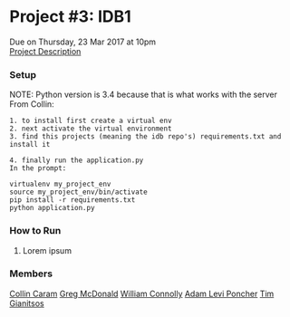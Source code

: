# Project #3: IDB1
Due on Thursday, 23 Mar 2017 at 10pm  
[Project Description](http://www.cs.utexas.edu/users/downing/cs373/projects/IDB1.html)

### Setup
NOTE: Python version is 3.4 because that is what works with the server  
From Collin:
```
1. to install first create a virtual env
2. next activate the virtual environment
3. find this projects (meaning the idb repo's) requirements.txt and install it

4. finally run the application.py
In the prompt:

virtualenv my_project_env
source my_project_env/bin/activate
pip install -r requirements.txt
python application.py

```

### How to Run
1. Lorem ipsum

### Members
[Collin Caram](https://github.com/collinc777)
[Greg McDonald](https://github.com/gregorymcdonald)
[William Connolly](https://github.com/ibly31ut)
[Adam Levi Poncher](http://github.com/alp3246)
[Tim Gianitsos](https://github.com/timgianitsos)
